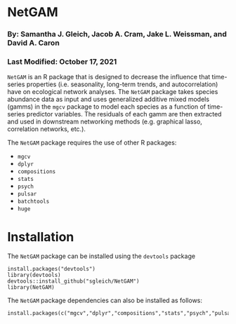 # NetGAM
### By: Samantha J. Gleich, Jacob A. Cram, Jake L. Weissman, and David A. Caron
### Last Modified: October 17, 2021
`NetGAM` is an R package that is designed to decrease the influence that time-series properties (i.e. seasonality, long-term trends, and autocorrelation) have on ecological network analyses. The `NetGAM` package takes species abundance data as input and uses generalized additive mixed models (gamms) in the `mgcv` package to model each species as a function of time-series predictor variables. The residuals of each gamm are then extracted and used in downstream networking methods (e.g. graphical lasso, correlation networks, etc.).

The `NetGAM` package requires the use of other R packages:
- `mgcv`
- `dplyr`
- `compositions`
- `stats`
- `psych`
- `pulsar`
- `batchtools`
- `huge`

# Installation
The `NetGAM` package can be installed using the `devtools` package
```
install.packages("devtools")
library(devtools)
devtools::install_github("sgleich/NetGAM")
library(NetGAM)
```
The `NetGAM` package dependencies can also be installed as follows:
```
install.packages(c("mgcv","dplyr","compositions","stats","psych","pulsar","batchtools","huge"))
```
